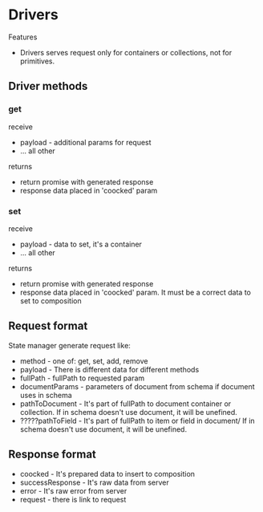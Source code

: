 # Drivers

Features

* Drivers serves request only for containers or collections, not for primitives. 

## Driver methods

### get

receive

* payload - additional params for request
* ... all other

returns

* return promise with generated response
* response data placed in 'coocked' param

### set

receive

* payload - data to set, it's a container
* ... all other

returns

* return promise with generated response
* response data placed in 'coocked' param. It must be a correct data to set to composition


## Request format
State manager generate request like:

* method - one of: get, set, add, remove
* payload - There is different data for different methods
* fullPath - fullPath to requested param
* documentParams - parameters of document from schema if document uses in schema
* pathToDocument - It's part of fullPath to document container or collection.
                   If in schema doesn't use document, it will be unefined.
* ?????pathToField - It's part of fullPath to item or field in document/
                If in schema doesn't use document, it will be unefined.

## Response format

* coocked - It's prepared data to insert to composition
* successResponse - It's raw data from server
* error - It's raw error from server
* request - there is link to request
